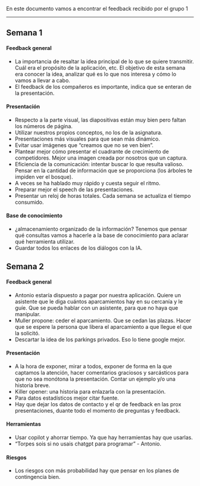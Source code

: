 En este documento vamos a encontrar el feedback recibido por el grupo 1
****
## Semana 1
#### Feedback general
+ La importancia de resaltar la idea principal de lo que se quiere transmitir. Cuál era el propósito de la aplicación, etc. El objetivo de esta semana era conocer la idea, analizar qué es lo que nos interesa y cómo lo vamos a llevar a cabo.  
+ El feedback de los compañeros es importante, indica que se enteran de la presentación.

#### Presentación
+ Respecto a la parte visual, las diapositivas están muy bien pero faltan los números de página. 
+ Utilizar nuestros propios conceptos, no los de la asignatura. 
+ Presentaciones más visuales para que sean más dinámico.
+ Evitar usar imágenes que “creamos que no se ven bien”. 
+ Plantear mejor cómo presentar el cuadrante de crecimiento de competidores. Mejor una imagen creada por nosotros que un captura.
+ Eficiencia de la comunicación: intentar buscar lo que resulta valioso. Pensar en la cantidad de información que se proporciona (los árboles te impiden ver el bosque). 
+ A veces se ha hablado muy rápido y cuesta seguir el ritmo.
+ Preparar mejor el speech de las presentaciones.
+ Presentar un reloj de horas totales. Cada semana se actualiza el tiempo consumido. 

#### Base de conocimiento
+ ¿almacenamiento organizado de la información? Tenemos que pensar qué consultas vamos a hacerle a la base de conocimiento para aclarar qué herramienta utilizar.
+ Guardar todos los enlaces de los diálogos con la IA. 

## Semana 2
#### Feedback general
+ Antonio estaría dispuesto a pagar por nuestra aplicación. Quiere un asistente que le diga cuántos aparcamientos hay en su cercanía y le guíe. Que se pueda hablar con un asistente, para que no haya que manipular.
+ Muller propone: ceder el aparcamiento. Que se cedan las plazas. Hacer que se espere la persona que libera el aparcamiento a que llegue el que la solicitó. 
+ Descartar la idea de los parkings privados. Eso lo tiene google mejor.

#### Presentación
+  A la hora de exponer, mirar a todos, exponer de forma en la que captamos la atención, hacer comentarios graciosos y sarcásticos para que no sea monótona la presentación. Contar un ejemplo y/o una historia breve. 
+ Killer opener: una historia para enlazarla con la presentación. 
+ Para datos estadísticos mejor citar fuente.
+ Hay que dejar los datos de contacto y el qr de feedback en las prox presentaciones, duante todo el momento de preguntas y feedback.

#### Herramientas
+ Usar copilot y ahorrar tiempo. Ya que hay herramientas hay que usarlas.  
+ “Torpes sois si no usais chatgpt para programar” - Antonio. 

#### Riesgos
+ Los riesgos con más probabilidad hay que pensar en los planes de contingencia bien.